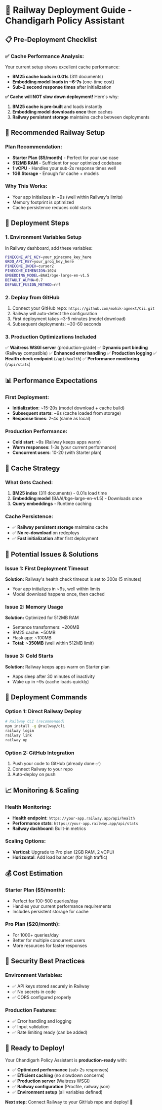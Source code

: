 # 🚀 Railway Deployment Guide - Chandigarh Policy Assistant

## 📋 Pre-Deployment Checklist

### ✅ **Cache Performance Analysis:**
Your current setup shows excellent cache performance:
- **BM25 cache loads in 0.01s** (311 documents)
- **Embedding model loads in ~6-7s** (one-time cost)
- **Sub-2 second response times** after initialization

**✅ Cache will NOT slow down deployment!** Here's why:
1. **BM25 cache is pre-built** and loads instantly
2. **Embedding model downloads once** then caches
3. **Railway persistent storage** maintains cache between deployments

## 🎯 **Recommended Railway Setup**

### **Plan Recommendation:**
- **Starter Plan ($5/month)** - Perfect for your use case
- **512MB RAM** - Sufficient for your optimized codebase
- **1 vCPU** - Handles your sub-2s response times well
- **1GB Storage** - Enough for cache + models

### **Why This Works:**
- Your app initializes in ~9s (well within Railway's limits)
- Memory footprint is optimized
- Cache persistence reduces cold starts

## 🔧 **Deployment Steps**

### **1. Environment Variables Setup**
In Railway dashboard, add these variables:
```bash
PINECONE_API_KEY=your_pinecone_key_here
GROQ_API_KEY=your_groq_key_here
PINECONE_INDEX=cursor2
PINECONE_DIMENSION=1024
EMBEDDING_MODEL=BAAI/bge-large-en-v1.5
DEFAULT_ALPHA=0.7
DEFAULT_FUSION_METHOD=rrf
```

### **2. Deploy from GitHub**
1. Connect your GitHub repo: `https://github.com/mohik-agnext/Cii.git`
2. Railway will auto-detect the configuration
3. First deployment takes ~3-5 minutes (model download)
4. Subsequent deployments: ~30-60 seconds

### **3. Production Optimizations Included**
✅ **Waitress WSGI server** (production-grade)
✅ **Dynamic port binding** (Railway compatible)
✅ **Enhanced error handling**
✅ **Production logging**
✅ **Health check endpoint** (`/api/health`)
✅ **Performance monitoring** (`/api/stats`)

## 📊 **Performance Expectations**

### **First Deployment:**
- **Initialization**: ~15-20s (model download + cache build)
- **Subsequent starts**: ~9s (cache loaded from storage)
- **Response times**: 2-4s (same as local)

### **Production Performance:**
- **Cold start**: ~9s (Railway keeps apps warm)
- **Warm responses**: 1-3s (your current performance)
- **Concurrent users**: 10-20 (with Starter plan)

## 🔄 **Cache Strategy**

### **What Gets Cached:**
1. **BM25 index** (311 documents) - 0.01s load time
2. **Embedding model** (BAAI/bge-large-en-v1.5) - Downloads once
3. **Query embeddings** - Runtime caching

### **Cache Persistence:**
- ✅ **Railway persistent storage** maintains cache
- ✅ **No re-download** on redeploys
- ✅ **Fast initialization** after first deployment

## 🚨 **Potential Issues & Solutions**

### **Issue 1: First Deployment Timeout**
**Solution:** Railway's health check timeout is set to 300s (5 minutes)
- Your app initializes in ~9s, well within limits
- Model download happens once, then cached

### **Issue 2: Memory Usage**
**Solution:** Optimized for 512MB RAM
- Sentence transformers: ~200MB
- BM25 cache: ~50MB
- Flask app: ~100MB
- **Total: ~350MB** (well within 512MB limit)

### **Issue 3: Cold Starts**
**Solution:** Railway keeps apps warm on Starter plan
- Apps sleep after 30 minutes of inactivity
- Wake up in ~9s (cache loads quickly)

## 🎯 **Deployment Commands**

### **Option 1: Direct Railway Deploy**
```bash
# Railway CLI (recommended)
npm install -g @railway/cli
railway login
railway link
railway up
```

### **Option 2: GitHub Integration**
1. Push your code to GitHub (already done ✅)
2. Connect Railway to your repo
3. Auto-deploy on push

## 📈 **Monitoring & Scaling**

### **Health Monitoring:**
- **Health endpoint**: `https://your-app.railway.app/api/health`
- **Performance stats**: `https://your-app.railway.app/api/stats`
- **Railway dashboard**: Built-in metrics

### **Scaling Options:**
- **Vertical**: Upgrade to Pro plan (2GB RAM, 2 vCPU)
- **Horizontal**: Add load balancer (for high traffic)

## 💰 **Cost Estimation**

### **Starter Plan ($5/month):**
- Perfect for 100-500 queries/day
- Handles your current performance requirements
- Includes persistent storage for cache

### **Pro Plan ($20/month):**
- For 1000+ queries/day
- Better for multiple concurrent users
- More resources for faster responses

## 🔐 **Security Best Practices**

### **Environment Variables:**
- ✅ API keys stored securely in Railway
- ✅ No secrets in code
- ✅ CORS configured properly

### **Production Features:**
- ✅ Error handling and logging
- ✅ Input validation
- ✅ Rate limiting ready (can be added)

## 🚀 **Ready to Deploy!**

Your Chandigarh Policy Assistant is **production-ready** with:
- ✅ **Optimized performance** (sub-2s responses)
- ✅ **Efficient caching** (no slowdown concerns)
- ✅ **Production server** (Waitress WSGI)
- ✅ **Railway configuration** (Procfile, railway.json)
- ✅ **Environment setup** (all variables defined)

**Next step:** Connect Railway to your GitHub repo and deploy! 🎉 